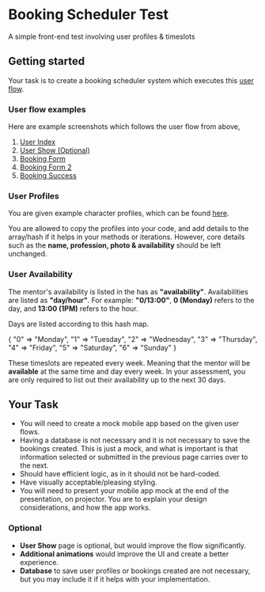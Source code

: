 # Booking Scheduler Test
A simple front-end test involving user profiles & timeslots

## Getting started
Your task is to create a booking scheduler system which executes this [user flow](https://raw.githubusercontent.com/Joera47/booking-scheduler-test/master/User%20Flow.png).


### User flow examples
Here are example screenshots which follows the user flow from above,

1. [User Index](https://raw.githubusercontent.com/Joera47/booking-scheduler-test/master/flows/User%20Index.png)
2. [User Show (Optional)](https://raw.githubusercontent.com/Joera47/booking-scheduler-test/master/flows/User%20Show.png)
3. [Booking Form](https://raw.githubusercontent.com/Joera47/booking-scheduler-test/master/flows/Booking%20Form.png)
4. [Booking Form 2](https://raw.githubusercontent.com/Joera47/booking-scheduler-test/master/flows/Booking%20Form%202.png)
5. [Booking Success](https://raw.githubusercontent.com/Joera47/booking-scheduler-test/master/flows/Booking%20Success.png)


### User Profiles
You are given example character profiles, which can be found [here](https://github.com/Joera47/booking-scheduler-test/blob/master/character_profiles.rb).

You are allowed to copy the profiles into your code, and add details to the array/hash if it helps in your methods or iterations.
However, core details such as the **name, profession, photo & availability** should be left unchanged.


### User Availability
The mentor's availability is listed in the has as **"availability"**.
Availabilities are listed as **"day/hour"**.
For example: **"0/13:00"**, **0 (Monday)** refers to the day, and **13:00 (1PM)** refers to the hour.

Days are listed according to this hash map.

{
  "0" => "Monday",
  "1" => "Tuesday",
  "2" => "Wednesday",
  "3" => "Thursday",
  "4" => "Friday",
  "5" => "Saturday",
  "6" => "Sunday"
}

These timeslots are repeated every week. Meaning that the mentor will be **available** at the same time and day every week.
In your assessment, you are only required to list out their availability up to the next 30 days.

## Your Task
- You will need to create a mock mobile app based on the given user flows.
- Having a database is not necessary and it is not necessary to save the bookings created. This is just a mock, and what is important is that information selected or submitted in the previous page carries over to the next.
- Should have efficient logic, as in it should not be hard-coded.
- Have visually acceptable/pleasing styling.
- You will need to present your mobile app mock at the end of the presentation, on projector. You are to explain your design considerations, and how the app works.

### Optional
- **User Show** page is optional, but would improve the flow significantly.
- **Additional animations** would improve the UI and create a better experience.
- **Database** to save user profiles or bookings created are not necessary, but you may include it if it helps with your implementation.
